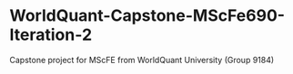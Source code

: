 # WorldQuant-Capstone-MScFe690-Iteration-2
Capstone project for MScFE from WorldQuant University (Group 9184)
